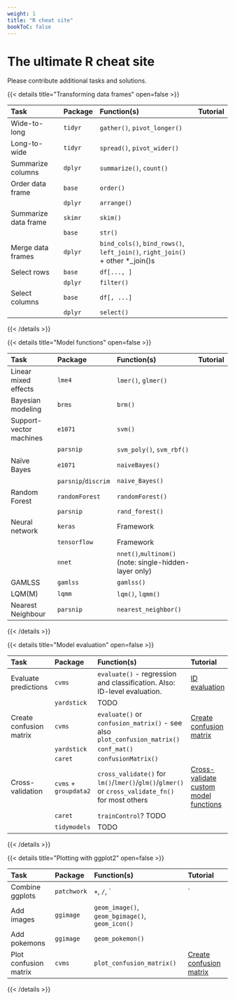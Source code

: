 ```yaml
---
weight: 1
title: "R cheat site"
bookToC: false
---
```


# The ultimate R cheat site

Please contribute additional tasks and solutions.

{{< details title="Transforming data frames" open=false >}}

| Task                 | Package | Function(s)                                                                   | Tutorial |
| :------------------- | :------ | :---------------------------------------------------------------------------- | :------- |
| Wide-to-long         | `tidyr` | `gather()`, `pivot_longer()`                                                  |          |
| Long-to-wide         | `tidyr` | `spread()`, `pivot_wider()`                                                   |          |
| Summarize columns    | `dplyr` | `summarize()`, `count()`                                                      |          |
| Order data frame     | `base`  | `order()`                                                                     |          |
|                      | `dplyr` | `arrange()`                                                                   |          |
| Summarize data frame | `skimr` | `skim()`                                                                      |          |
|                      | `base`  | `str()`                                                                       |          |
| Merge data frames    | `dplyr` | `bind_cols()`, `bind_rows()`, `left_join()`, `right_join()` + other *_join()s |          |
| Select rows          | `base`  | `df[..., ]`                                                                   |          |
|                      | `dplyr` | `filter()`                                                                    |          |
| Select columns       | `base`  | `df[, ...]`                                                                   |          |
|                      | `dplyr` | `select()`                                                                    |          |

{{< /details >}}

{{< details title="Model functions" open=false >}}

| Task                    | Package        | Function(s)         | Tutorial |
| :---------------------- | :------------- | :------------------ | :------- |
| Linear mixed effects    | `lme4`         | `lmer()`, `glmer()` |          |
| Bayesian modeling       | `brms`         | `brm()`             |          |
| Support-vector machines | `e1071`        | `svm()`             |          |
|                         | `parsnip`      | `svm_poly()`, `svm_rbf()` |    |
| Naïve Bayes             | `e1071`        | `naiveBayes()`      |          |
|                         | `parsnip`/`discrim` |`naive_Bayes()` |          |
| Random Forest           | `randomForest` | `randomForest()`    |          |
|                         | `parsnip`      | `rand_forest()`     |          |
| Neural network          | `keras`        | Framework           |          |
|                         | `tensorflow`   | Framework           |          |
|                         | `nnet`         | `nnet()`,`multinom()` (note: single-hidden-layer only)|          |
| GAMLSS                  | `gamlss`       | `gamlss()`          |          |
| LQM(M)                  | `lqmm`         | `lqm()`, `lqmm()`   |          |
| Nearest Neighbour       | `parsnip`      | `nearest_neighbor()`|          |

{{< /details >}}

{{< details title="Model evaluation" open=false >}}

| Task | Package | Function(s)  | Tutorial  |
| :--- | :------ | :----------- | :-------- |
| Evaluate predictions    | `cvms`       | `evaluate()` - regression and classification. Also: ID-level evaluation.   | [ID evaluation](http://ludvigolsen.dk/cvms/id_evaluations/)  |
|      | `yardstick`      | TODO |       |
| Create confusion matrix | `cvms`       | `evaluate()` or `confusion_matrix()` - see also `plot_confusion_matrix()`  | [Create confusion matrix](http://ludvigolsen.dk/cvms/create_confusion_matrix/)  |
|      | `yardstick`      | `conf_mat()` |               |
|      | `caret`          | `confusionMatrix()`  |       |
| Cross-validation        | `cvms` + `groupdata2` | `cross_validate()` for `lm()`/`lmer()`/`glm()`/`glmer()` or `cross_validate_fn()` for most others | [Cross-validate custom model functions](http://ludvigolsen.dk/cvms/cross_validate_custom_model_function/) |
|      | `caret`          | `trainControl`? TODO  |      |
|      | `tidymodels`     | TODO         |               |

{{< /details >}}

{{< details title="Plotting with ggplot2" open=false >}}

| Task  | Package       | Function(s) | Tutorial  |
| :---- | :------------ | :---------- | :-------- |
| Combine ggplots   | `patchwork` | `+`, `/`, `|` |  |
| Add images        | `ggimage`   | `geom_image()`, `geom_bgimage()`, `geom_icon()` |   |
| Add pokemons      | `ggimage`   | `geom_pokemon()` |   |
| Plot confusion matrix | `cvms`  | `plot_confusion_matrix()` | [Create confusion matrix](http://ludvigolsen.dk/cvms/create_confusion_matrix/) |

{{< /details >}}

